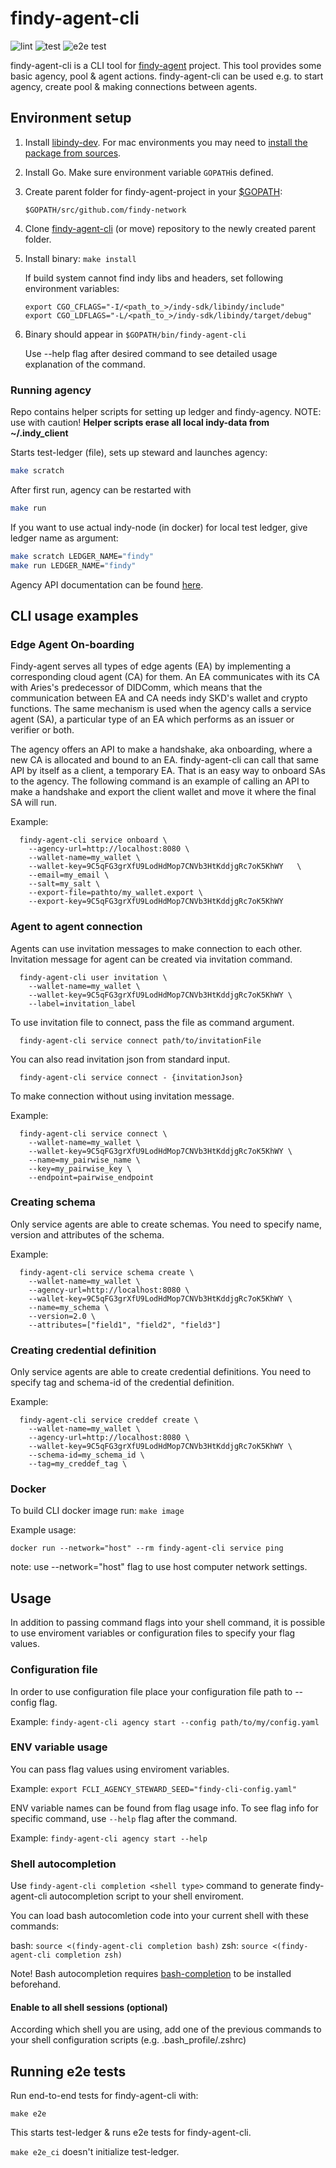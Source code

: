 # findy-agent-cli

![lint](https://github.com/findy-network/findy-agent-cli/workflows/golangci-lint/badge.svg?branch=dev)
![test](https://github.com/findy-network/findy-agent-cli/workflows/test/badge.svg?branch=dev)
![e2e test](https://github.com/findy-network/findy-agent-cli/workflows/e2e%20test/badge.svg)


findy-agent-cli is a CLI tool for [findy-agent](https://github.com/findy-network/findy-agent) project. This tool provides some basic agency, pool & agent actions. findy-agent-cli can be used e.g. to start agency, create pool & making connections between agents.

## Environment setup

1. Install [libindy-dev](https://github.com/hyperledger/indy-sdk/#installing-the-sdk). For mac environments you may need to [install the package from sources](https://github.com/findy-network/findy-issuer-api#1-indy-sdk).
2. Install Go. Make sure environment variable `GOPATH`is defined.
3. Create parent folder for findy-agent-project in your [\$GOPATH](https://github.com/golang/go/wiki/SettingGOPATH):

   ```
   $GOPATH/src/github.com/findy-network
   ```

4. Clone [findy-agent-cli](https://github.com/findy-network/findy-agent-cli) (or move) repository to the newly created parent folder.

5. Install binary: `make install`

   If build system cannot find indy libs and headers, set following environment
   variables:

   ```
   export CGO_CFLAGS="-I/<path_to_>/indy-sdk/libindy/include"
   export CGO_LDFLAGS="-L/<path_to_>/indy-sdk/libindy/target/debug"
   ```

6. Binary should appear in `$GOPATH/bin/findy-agent-cli`

   Use --help flag after desired command to see detailed usage explanation of the command.

### Running agency

Repo contains helper scripts for setting up ledger and findy-agency. NOTE: use with caution! **Helper scripts erase all local indy-data from ~/.indy_client**

Starts test-ledger (file), sets up steward and launches agency:

```bash
make scratch
```

After first run, agency can be restarted with

```bash
make run
```

If you want to use actual indy-node (in docker) for local test ledger, give ledger name as argument:

```bash
make scratch LEDGER_NAME="findy"
make run LEDGER_NAME="findy"
```

Agency API documentation can be found [here](https://github.com/findy-network/findy-agent-api).

## CLI usage examples

### Edge Agent On-boarding

Findy-agent serves all types of edge agents (EA) by implementing a corresponding
cloud agent (CA) for them. An EA communicates with its CA with Aries's
predecessor of DIDComm, which means that the communication between EA and CA
needs indy SKD's wallet and crypto functions. The same mechanism is used when
the agency calls a service agent (SA), a particular type of an EA which performs
as an issuer or verifier or both.

The agency offers an API to make a handshake, aka onboarding, where a new CA is
allocated and bound to an EA. findy-agent-cli can call that same API by itself as a
client, a temporary EA. That is an easy way to onboard SAs to the agency. The
following command is an example of calling an API to make a handshake and export
the client wallet and move it where the final SA will run.

Example:
```
  findy-agent-cli service onboard \
    --agency-url=http://localhost:8080 \
    --wallet-name=my_wallet \
	--wallet-key=9C5qFG3grXfU9LodHdMop7CNVb3HtKddjgRc7oK5KhWY	\
	--email=my_email \
	--salt=my_salt \
    --export-file=pathto/my_wallet.export \
    --export-key=9C5qFG3grXfU9LodHdMop7CNVb3HtKddjgRc7oK5KhWY
```

### Agent to agent connection

Agents can use invitation messages to make connection to each other. Invitation message for agent can be created via invitation command.

```
  findy-agent-cli user invitation \
	--wallet-name=my_wallet \
	--wallet-key=9C5qFG3grXfU9LodHdMop7CNVb3HtKddjgRc7oK5KhWY \
	--label=invitation_label
```

To use invitation file to connect, pass the file as command argument.

```
  findy-agent-cli service connect path/to/invitationFile
```

You can also read invitation json from standard input.

```
  findy-agent-cli service connect - {invitationJson}
```

To make connection without using invitation message.

Example:
```
  findy-agent-cli service connect \
    --wallet-name=my_wallet \
	--wallet-key=9C5qFG3grXfU9LodHdMop7CNVb3HtKddjgRc7oK5KhWY \
	--name=my_pairwise_name \
	--key=my_pairwise_key \
	--endpoint=pairwise_endpoint
```

### Creating schema

Only service agents are able to create schemas. You need to specify name, version and attributes of the schema.

Example:
```
  findy-agent-cli service schema create \
    --wallet-name=my_wallet \
    --agency-url=http://localhost:8080 \
    --wallet-key=9C5qFG3grXfU9LodHdMop7CNVb3HtKddjgRc7oK5KhWY \
    --name=my_schema \
    --version=2.0 \
    --attributes=["field1", "field2", "field3"]
```

### Creating credential definition

Only service agents are able to create credential definitions. You need to specify tag and schema-id of the credential definition.

Example:
```
  findy-agent-cli service creddef create \
    --wallet-name=my_wallet \
    --agency-url=http://localhost:8080 \
    --wallet-key=9C5qFG3grXfU9LodHdMop7CNVb3HtKddjgRc7oK5KhWY \
    --schema-id=my_schema_id \
    --tag=my_creddef_tag \
```

### Docker

To build CLI docker image run: `make image`

Example usage:

`docker run --network="host" --rm findy-agent-cli service ping`

note: use --network="host" flag to use host computer network settings.

## Usage

In addition to passing command flags into your shell command, it is possible to use enviroment variables or configuration files to specify your flag values.

### Configuration file

In order to use configuration file place your configuration file path to --config flag.

Example: `findy-agent-cli agency start --config path/to/my/config.yaml`

### ENV variable usage

You can pass flag values using enviroment variables.

Example: `export FCLI_AGENCY_STEWARD_SEED="findy-cli-config.yaml"`

ENV variable names can be found from flag usage info. To see flag info for specific command, use `--help` flag after the command.

Example: `findy-agent-cli agency start --help`

### Shell autocompletion

Use `findy-agent-cli completion <shell type>` command to generate findy-agent-cli autocompletion script to your shell enviroment.

You can load bash autocomletion code into your current shell with these commands:

bash: `source <(findy-agent-cli completion bash)`
zsh: `source <(findy-agent-cli completion zsh)`

Note! Bash autocompletion requires [bash-completion](https://github.com/scop/bash-completion) to be installed beforehand.

#### Enable to all shell sessions (optional)

According which shell you are using, add one of the previous commands to your shell configuration scripts (e.g. .bash_profile/.zshrc)

## Running e2e tests

Run end-to-end tests for findy-agent-cli with:

```
make e2e
```
This starts test-ledger & runs e2e tests for findy-agent-cli.

`make e2e_ci` doesn't initialize test-ledger.

